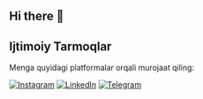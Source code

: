 ## Hi there 👋





## Ijtimoiy Tarmoqlar

Menga quyidagi platformalar orqali murojaat qiling:

[![Instagram](https://img.shields.io/badge/Instagram-%23E4405F.svg?&style=for-the-badge&logo=instagram&logoColor=white)](https://instagram.com/)
[![LinkedIn](https://www.linkedin.com/in/jamshid-abduazimov-7205a4351/)](https://linkedin.com/)
[![Telegram](https://img.shields.io/badge/Telegram-%232CA5E0.svg?&style=for-the-badge&logo=telegram&logoColor=white)](https://t.me/@Jamshid701)

